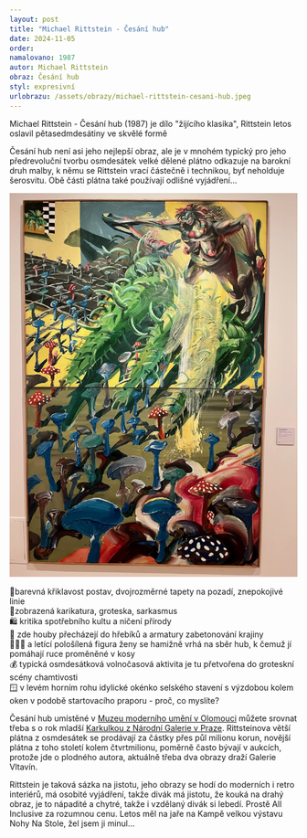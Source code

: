 ```yaml
---
layout: post
title: "Michael Rittstein - Česání hub"
date: 2024-11-05
order: 
namalovano: 1987
autor: Michael Rittstein
obraz: Česání hub
styl: expresivní
urlobrazu: /assets/obrazy/michael-rittstein-cesani-hub.jpeg
---
```


Michael Rittstein - Česání hub (1987) je dílo "žijícího klasika", Rittstein letos oslavil pětasedmdesátiny ve skvělé formě

Česání hub není asi jeho nejlepší obraz, ale je v mnohém typický pro jeho předrevoluční tvorbu osmdesátek
velké dělené plátno odkazuje na barokní druh malby, k němu se Rittstein vrací částečně i technikou, byť neholduje šerosvitu. Obě části plátna také používají odlišné vyjádření...

![Michael Rittstein - Česání hub (1987)](/assets/obrazy/michael-rittstein-cesani-hub.jpeg)

🌈barevná křiklavost postav, dvojrozměrné tapety na pozadí, znepokojivé linie \
🤡zobrazená karikatura, groteska, sarkasmus \
🛍️ kritika spotřebního kultu a ničení přírody \
🍄 zde houby přecházejí do hřebíků a armatury zabetonování krajiny \
🧙🏻‍♀️ a letící pološílená figura ženy se hamižně vrhá na sběr hub, k čemuž jí pomáhají ruce proměněné v kosy \
💰 typická osmdesátková volnočasová aktivita je tu přetvořena do groteskní scény chamtivosti \
🪟 v levém horním rohu idylické okénko selského stavení s výzdobou kolem oken v podobě startovacího praporu - proč, co myslíte?

Česání hub umístěné v [Muzeu moderního umění v Olomouci](https://muo.cz) můžete srovnat třeba s o rok mladší [Karkulkou z Národní Galerie v Praze](https://sbirky.ngprague.cz/dielo/CZE:NG.O_16512). Rittsteinova větší plátna z osmdesátek se prodávají za částky přes půl milionu korun, novější plátna z toho století kolem čtvrtmilionu, poměrně často bývají v aukcích, protože jde o plodného autora, aktuálně třeba dva obrazy draží Galerie Vltavín. 

Rittstein je taková sázka na jistotu, jeho obrazy se hodí do moderních i retro interiérů, má osobité vyjádření, takže divák má jistotu, že kouká na drahý obraz, je to nápadité a chytré, takže i vzdělaný divák si lebedí. Prostě All Inclusive za rozumnou cenu. 
Letos měl na jaře na Kampě velkou výstavu Nohy Na Stole, žel jsem ji minul...
